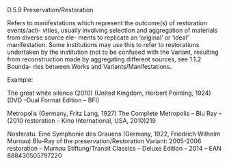 D.5.9 Preservation/Restoration

Refers to manifestations which represent the outcome(s) of restoration events/acti-
vities, usually involving selection and aggregation of materials from diverse source ele-
ments to replicate an ‘original’ or ‘ideal’ manifestation. Some institutions may use this to
refer to restorations undertaken by the institution (not to be confused with the Variant,
resulting from reconstruction made by aggregating different sources, see 1.1.2 Bounda-
ries between Works and Variants/Manifestations.

Example:



The great white silence (2010) (United Kingdom, Herbert Pointing, 1924)
(DVD –Dual Format Edition – BFI)

Metropolis (Germany, Fritz Lang, 1927)
The Complete Metropolis – Blu Ray – (2010 restoration – Kino International, USA, 2010)219

Nosferatu. Eine Symphonie des Grauens (Germany, 1922, Friedrich Wilhelm Murnau)
Blu-Ray of the preservation/Restoration Variant: 2005-2006 restoration – Murnau
Stiftung/Transit Classics – Deluxe Edition – 2014 – EAN 888430505797220
